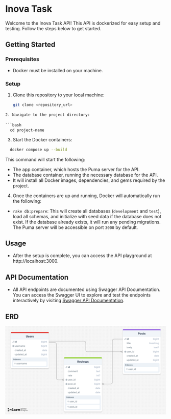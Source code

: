 # Inova Task

Welcome to the Inova Task API! This API is dockerized for easy setup and testing. Follow the steps below to get started.

## Getting Started

### Prerequisites

- Docker must be installed on your machine.

### Setup

1. Clone this repository to your local machine:

   ```bash
   git clone <repository_url>
  ```
2. Navigate to the project directory:

  ```bash
    cd project-name
  ```
3. Start the Docker containers:

  ```bash
    docker compose up --build
  ```

This command will start the following:
- The app container, which hosts the Puma server for the API.
- The database container, running the necessary database for the API.
- It will install all Docker images, dependencies, and gems required by the project.

4. Once the containers are up and running, Docker will automatically run the following:
- `rake db:prepare`: This will create all databases (`development` and `test`), load all schemas, and initialize with seed data if the database does not exist. If the database already exists, it will run any pending migrations.
The Puma server will be accessible on port `3000` by default.

## Usage
- After the setup is complete, you can access the API playground at http://localhost:3000.

## API Documentation
- All API endpoints are documented using Swagger API Documentation. You can access the Swagger UI to explore and test the endpoints interactively by visiting [Swagger API Documentation](http://localhost:3000/api-docs/swagger.json).

## ERD

![erd_alt](./erd.jpg)